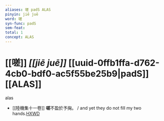 ```yaml
---
aliases: 嗟 padS ALAS
pinyin: jiē juē
word: 嗟
syn-func: padS
sem-feat: 
total: 1
concept: ALAS 
---
```

# [[嗟]] *[[jiē juē]]*  [[uuid-0ffb1ffa-d762-4cb0-bdf0-ac5f55be25b9|padS]] [[ALAS]]
alas
 - [[陸機集十一卷]] **嗟**不盈於予掬。 / and yet they do not fill my two hands.[HXWD](https://hxwd.org/textview.html?location=CH2b1575_CHANT_001-14a.13)